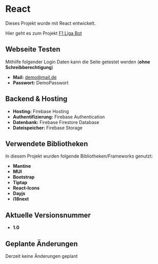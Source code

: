 # React

Dieses Projekt wurde mit React entwickelt.

Hier geht es zum Projekt [F1 Liga Bot](https://ligabot-38d61.web.app)

## Webseite Testen

Mithilfe folgender Login Daten kann die Seite getestet werden (**ohne Schreibberechtigung**)

- **Mail:** demo@mail.de
- **Passwort:** DemoPasswort

## Backend & Hosting

- **Hosting:** Firebase Hosting
- **Authentifizierung:** Firebase Authentication
- **Datenbank:** Firebase Firestore Database
- **Dateispeicher:** Firebase Storage


## Verwendete Bibliotheken

In diesem Projekt wurden folgende Bibliotheken/Frameworks genutzt:

- **Mantine**
- **MUI**
- **Bootstrap**
- **Tiptap**
- **React-Icons**
- **Dayjs**
- **i18next**

## Aktuelle Versionsnummer

- **1.0**

## Geplante Änderungen

Derzeit keine Änderungen geplant
